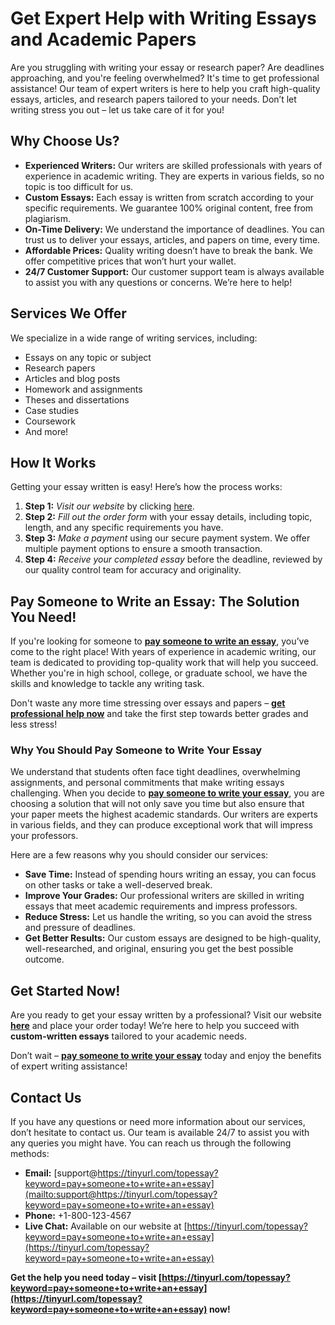 # Get Expert Help with Writing Essays and Academic Papers

Are you struggling with writing your essay or research paper? Are deadlines approaching, and you're feeling overwhelmed? It's time to get professional assistance! Our team of expert writers is here to help you craft high-quality essays, articles, and research papers tailored to your needs. Don’t let writing stress you out – let us take care of it for you!

## Why Choose Us?

- **Experienced Writers:** Our writers are skilled professionals with years of experience in academic writing. They are experts in various fields, so no topic is too difficult for us.
- **Custom Essays:** Each essay is written from scratch according to your specific requirements. We guarantee 100% original content, free from plagiarism.
- **On-Time Delivery:** We understand the importance of deadlines. You can trust us to deliver your essays, articles, and papers on time, every time.
- **Affordable Prices:** Quality writing doesn’t have to break the bank. We offer competitive prices that won’t hurt your wallet.
- **24/7 Customer Support:** Our customer support team is always available to assist you with any questions or concerns. We’re here to help!

## Services We Offer

We specialize in a wide range of writing services, including:

- Essays on any topic or subject
- Research papers
- Articles and blog posts
- Homework and assignments
- Theses and dissertations
- Case studies
- Coursework
- And more!

## How It Works

Getting your essay written is easy! Here’s how the process works:

1. **Step 1:** _Visit our website_ by clicking [here](https://tinyurl.com/topessay?keyword=pay+someone+to+write+an+essay).
2. **Step 2:** _Fill out the order form_ with your essay details, including topic, length, and any specific requirements you have.
3. **Step 3:** _Make a payment_ using our secure payment system. We offer multiple payment options to ensure a smooth transaction.
4. **Step 4:** _Receive your completed essay_ before the deadline, reviewed by our quality control team for accuracy and originality.

## Pay Someone to Write an Essay: The Solution You Need!

If you're looking for someone to [**pay someone to write an essay**](https://tinyurl.com/topessay?keyword=pay+someone+to+write+an+essay), you’ve come to the right place! With years of experience in academic writing, our team is dedicated to providing top-quality work that will help you succeed. Whether you're in high school, college, or graduate school, we have the skills and knowledge to tackle any writing task.

Don't waste any more time stressing over essays and papers – [**get professional help now**](https://tinyurl.com/topessay?keyword=pay+someone+to+write+an+essay) and take the first step towards better grades and less stress!

### Why You Should Pay Someone to Write Your Essay

We understand that students often face tight deadlines, overwhelming assignments, and personal commitments that make writing essays challenging. When you decide to [**pay someone to write your essay**](https://tinyurl.com/topessay?keyword=pay+someone+to+write+an+essay), you are choosing a solution that will not only save you time but also ensure that your paper meets the highest academic standards. Our writers are experts in various fields, and they can produce exceptional work that will impress your professors.

Here are a few reasons why you should consider our services:

- **Save Time:** Instead of spending hours writing an essay, you can focus on other tasks or take a well-deserved break.
- **Improve Your Grades:** Our professional writers are skilled in writing essays that meet academic requirements and impress professors.
- **Reduce Stress:** Let us handle the writing, so you can avoid the stress and pressure of deadlines.
- **Get Better Results:** Our custom essays are designed to be high-quality, well-researched, and original, ensuring you get the best possible outcome.

## Get Started Now!

Are you ready to get your essay written by a professional? Visit our website [**here**](https://tinyurl.com/topessay?keyword=pay+someone+to+write+an+essay) and place your order today! We’re here to help you succeed with **custom-written essays** tailored to your academic needs.

Don’t wait – [**pay someone to write your essay**](https://tinyurl.com/topessay?keyword=pay+someone+to+write+an+essay) today and enjoy the benefits of expert writing assistance!

## Contact Us

If you have any questions or need more information about our services, don’t hesitate to contact us. Our team is available 24/7 to assist you with any queries you might have. You can reach us through the following methods:

- **Email:** [support@https://tinyurl.com/topessay?keyword=pay+someone+to+write+an+essay](mailto:support@https://tinyurl.com/topessay?keyword=pay+someone+to+write+an+essay)
- **Phone:** +1-800-123-4567
- **Live Chat:** Available on our website at [https://tinyurl.com/topessay?keyword=pay+someone+to+write+an+essay](https://tinyurl.com/topessay?keyword=pay+someone+to+write+an+essay)

**Get the help you need today – visit [https://tinyurl.com/topessay?keyword=pay+someone+to+write+an+essay](https://tinyurl.com/topessay?keyword=pay+someone+to+write+an+essay) now!**
